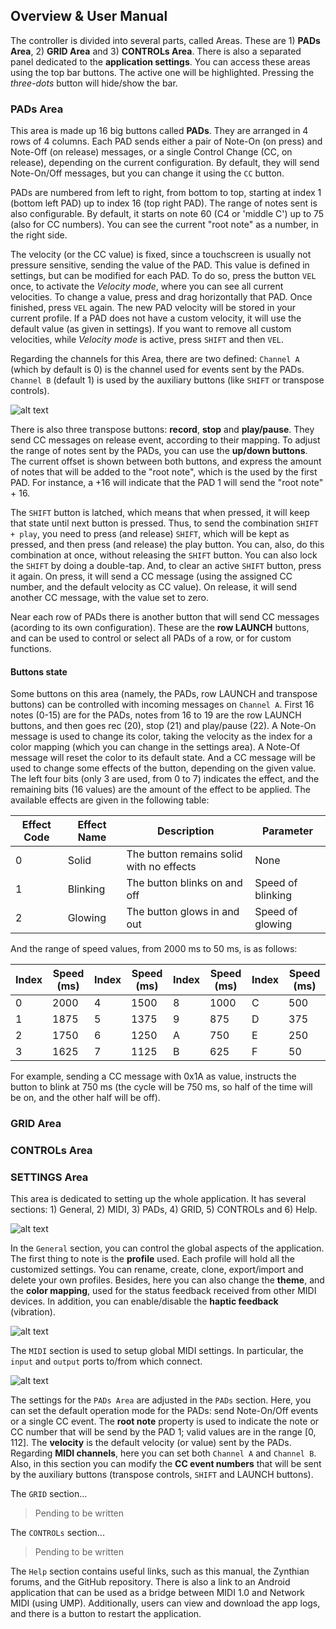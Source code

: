 ## Overview & User Manual

The controller is divided into several parts, called Areas. These are 1) **PADs Area**, 2) **GRID Area** and 3) **CONTROLs Area**. There is also a separated panel dedicated to the **application settings**. You can access these areas using the top bar buttons. The active one will be highlighted. Pressing the *three-dots* button will hide/show the bar.


### PADs Area

This area is made up 16 big buttons called **PADs**. They are arranged in 4 rows of 4 columns. Each PAD sends either a pair of Note-On (on press) and Note-Off (on release) messages, or a single Control Change (CC, on release), depending on the current configuration. By default, they will send Note-On/Off messages, but you can change it using the `CC` button.

PADs are numbered from left to right, from bottom to top, starting at index 1 (bottom left PAD) up to index 16 (top right PAD). The range of notes sent is also configurable. By default, it starts on note 60 (C4 or 'middle C') up to 75 (also for CC numbers). You can see the current "root note" as a number, in the right side.

The velocity (or the CC value) is fixed, since a touchscreen is usually not pressure sensitive, sending the value of the PAD. This value is defined in settings, but can be modified for each PAD. To do so, press the button `VEL` once, to activate the *Velocity mode*, where you can see all current velocities. To change a value, press and drag horizontally that PAD. Once finished, press `VEL` again. The new PAD velocity will be stored in your current profile. If a PAD does not have a custom velocity, it will use the default value (as given in settings). If you want to remove all custom velocities, while *Velocity mode* is active, press `SHIFT` and then `VEL`.

Regarding the channels for this Area, there are two defined: `Channel A` (which by default is 0) is the channel used for events sent by the PADs. `Channel B` (default 1) is used by the auxiliary buttons (like `SHIFT` or transpose controls).

![alt text](img/pads-area.png)

There is also three transpose buttons: **record**, **stop** and **play/pause**. They send CC messages  on release event, according to their mapping. To adjust the range of notes sent by the PADs, you can use the **up/down buttons**. The current offset is shown between both buttons, and express the amount of notes that will be added to the "root note", which is the used by the first PAD. For instance, a +16 will indicate that the PAD 1 will send the "root note" + 16.

The `SHIFT` button is latched, which means that when pressed, it will keep that state until next button is pressed. Thus, to send the combination `SHIFT + play`, you need to press (and release) `SHIFT`, which will be kept as pressed, and then press (and release) the play button. You can, also, do this combination at once, without releasing the `SHIFT` button. You can also lock the `SHIFT` by doing a double-tap. And, to clear an active `SHIFT` button, press it again. On press, it will send a CC message (using the assigned CC number, and the default velocity as CC value). On release, it will send another CC message, with the value set to zero.

Near each row of PADs there is another button that will send CC messages (acording to its own configuration). These are the **row LAUNCH** buttons, and can be used to control or select all PADs of a row, or for custom functions.

#### Buttons state

Some buttons on this area (namely, the PADs, row LAUNCH and transpose buttons) can be controlled with incoming messages on `Channel A`. First 16 notes (0-15) are for the PADs, notes from 16 to 19 are the row LAUNCH buttons, and then goes rec (20), stop (21) and play/pause (22). A Note-On message is used to change its color, taking the velocity as the index for a color mapping (which you can change in the settings area). A Note-Of message will reset the color to its default state. And a CC message will be used to change some effects of the button, depending on the given value. The left four bits (only 3 are used, from 0 to 7) indicates the effect, and the remaining bits (16 values) are the amount of the effect to be applied. The available effects are given in the following table:

| Effect Code | Effect Name | Description                               | Parameter         |
|-------------|-------------|-------------------------------------------|-------------------|
| 0           | Solid       | The button remains solid with no effects  | None              |
| 1           | Blinking    | The button blinks on and off              | Speed of blinking |
| 2           | Glowing     | The button glows in and out               | Speed of glowing  |

And the range of speed values, from 2000 ms to 50 ms, is as follows:

| Index | Speed (ms) | Index | Speed (ms) | Index | Speed (ms) | Index | Speed (ms) |
|-------|------------|-------|------------|-------|------------|-------|------------|
| 0     | 2000       | 4     | 1500       | 8     | 1000       | C     | 500        |
| 1     | 1875       | 5     | 1375       | 9     | 875        | D     | 375        |
| 2     | 1750       | 6     | 1250       | A     | 750        | E     | 250        |
| 3     | 1625       | 7     | 1125       | B     | 625        | F     | 50         |

For example, sending a CC message with 0x1A as value, instructs the button to blink at 750 ms (the cycle will be 750 ms, so half of the time will be on, and the other half will be off).


### GRID Area


### CONTROLs Area


### SETTINGS Area

This area is dedicated to setting up the whole application. It has several sections: 1) General, 2) MIDI, 3) PADs, 4) GRID, 5) CONTROLs and 6) Help.

![alt text](img/settings-area-general.png)

In the `General` section, you can control the global aspects of the application. The first thing to note is the **profile** used. Each profile will hold all the customized settings. You can rename, create, clone, export/import and delete your own profiles. Besides, here you can also change the **theme**, and the **color mapping**, used for the status feedback received from other MIDI devices. In addition, you can enable/disable the **haptic feedback** (vibration).

![alt text](img/settings-area-midi.png)

The `MIDI` section is used to setup global MIDI settings. In particular, the `input` and `output` ports to/from which connect.

![alt text](img/settings-area-pads.png)

The settings for the `PADs Area` are adjusted in the `PADs` section. Here, you can set the default operation mode for the PADs: send Note-On/Off events or a single CC event. The **root note** property is used to indicate the note or CC number that will be send by the PAD 1; valid values are in the range [0, 112]. The **velocity** is the default velocity (or value) sent by the PADs. Regarding **MIDI channels**, here you can set both `Channel A` and `Channel B`. Also, in this section you can modify the **CC event numbers** that will be sent by the auxiliary buttons (transpose controls, `SHIFT` and LAUNCH buttons).

The `GRID` section...
> Pending to be written

The `CONTROLs` section...
> Pending to be written

The `Help` section contains useful links, such as this manual, the Zynthian forums, and the GitHub repository. There is also a link to an Android application that can be used as a bridge between MIDI 1.0 and Network MIDI (using UMP). Additionally, users can view and download the app logs, and there is a button to restart the application.

